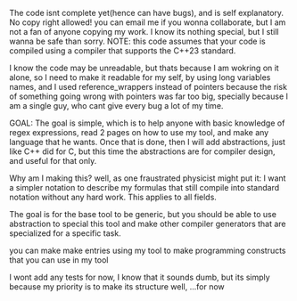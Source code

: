 The code isnt complete yet(hence can have bugs), and is self explanatory. No copy right allowed! you can email me if you wonna collaborate, but I am not a fan of anyone copying my work. I know its nothing special, but I still  wanna be safe than sorry.
NOTE: this code assumes that your code is compiled using a compiler that supports the C++23 standard.


I know the code may be unreadable, but thats because I am wokring on it alone, so I need to make it readable for my self, by using long variables names, and I used reference_wrappers instead of pointers because the risk of something going wrong with pointers was far too big, specially because I am a single guy, who cant give every bug a lot of my time.

GOAL: The goal is simple, which is to help anyone with basic knowledge of regex expressions, read 2 pages on how to use my tool, and make any language that he wants. Once that is done, then I will add abstractions, just
like C++ did for C, but this time the abstractions are for compiler design, and useful for that only.

Why am I making this? well, as one fraustrated physicist might put it: I want a simpler notation to describe my formulas that still compile into standard notation without any hard work.
                      This applies to all fields.

The goal is for the base tool to be generic, but you should be able to use abstraction to special this tool and make other compiler generators that are specialized for a specific task.

you can make make entries using my tool to make programming constructs that you can use in my tool

I wont add any tests for now, I know that it sounds dumb, but its simply because my priority is to make its structure well, ...for now
